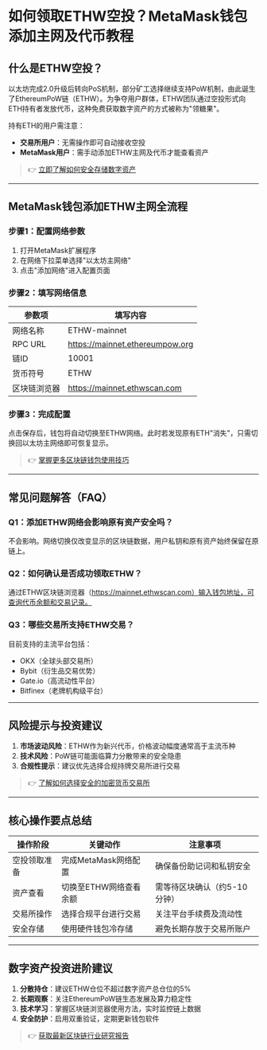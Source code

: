 # 如何领取ETHW空投？MetaMask钱包添加主网及代币教程

## 什么是ETHW空投？
以太坊完成2.0升级后转向PoS机制，部分矿工选择继续支持PoW机制，由此诞生了EthereumPoW链（ETHW）。为争夺用户群体，ETHW团队通过空投形式向ETH持有者发放代币，这种免费获取数字资产的方式被称为"领糖果"。

持有ETH的用户需注意：
- **交易所用户**：无需操作即可自动接收空投
- **MetaMask用户**：需手动添加ETHW主网及代币才能查看资产

> 👉 [立即了解如何安全存储数字资产](https://bit.ly/okx_welcome)

---

## MetaMask钱包添加ETHW主网全流程

### 步骤1：配置网络参数
1. 打开MetaMask扩展程序
2. 在网络下拉菜单选择"以太坊主网络"
3. 点击"添加网络"进入配置页面

### 步骤2：填写网络信息
| 参数项          | 填写内容                     |
|----------------|----------------------------|
| 网络名称        | ETHW-mainnet                 |
| RPC URL         | https://mainnet.ethereumpow.org |
| 链ID            | 10001                      |
| 货币符号        | ETHW                       |
| 区块链浏览器    | https://mainnet.ethwscan.com  |

### 步骤3：完成配置
点击保存后，钱包将自动切换至ETHW网络。此时若发现原有ETH"消失"，只需切换回以太坊主网络即可恢复显示。

> 👉 [掌握更多区块链钱包使用技巧](https://bit.ly/okx_welcome)

---

## 常见问题解答（FAQ）

### Q1：添加ETHW网络会影响原有资产安全吗？
不会影响。网络切换仅改变显示的区块链数据，用户私钥和原有资产始终保留在原链上。

### Q2：如何确认是否成功领取ETHW？
通过ETHW区块链浏览器（https://mainnet.ethwscan.com）输入钱包地址，可查询代币余额和交易记录。

### Q3：哪些交易所支持ETHW交易？
目前支持的主流平台包括：
- OKX（全球头部交易所）
- Bybit（衍生品交易优势）
- Gate.io（高流动性平台）
- Bitfinex（老牌机构级平台）

---

## 风险提示与投资建议
1. **市场波动风险**：ETHW作为新兴代币，价格波动幅度通常高于主流币种
2. **技术风险**：PoW链可能面临算力分散带来的安全隐患
3. **合规性提示**：建议优先选择合规持牌交易所进行交易

> 👉 [了解如何选择安全的加密货币交易所](https://bit.ly/okx_welcome)

---

## 核心操作要点总结

| 操作阶段       | 关键动作                   | 注意事项                     |
|--------------|--------------------------|----------------------------|
| 空投领取准备   | 完成MetaMask网络配置         | 确保备份助记词和私钥安全       |
| 资产查看       | 切换至ETHW网络查看余额        | 需等待区块确认（约5-10分钟）   |
| 交易所操作     | 选择合规平台进行交易         | 关注平台手续费及流动性       |
| 安全存储       | 使用硬件钱包冷存储          | 避免长期存放于交易所账户     |

---

## 数字资产投资进阶建议
1. **分散持仓**：建议ETHW仓位不超过数字资产总仓位的5%
2. **长期观察**：关注EthereumPoW链生态发展及算力稳定性
3. **技术学习**：掌握区块链浏览器使用方法，实时监控链上数据
4. **安全防护**：启用双重验证，定期更新钱包软件

> 👉 [获取最新区块链行业研究报告](https://bit.ly/okx_welcome)
